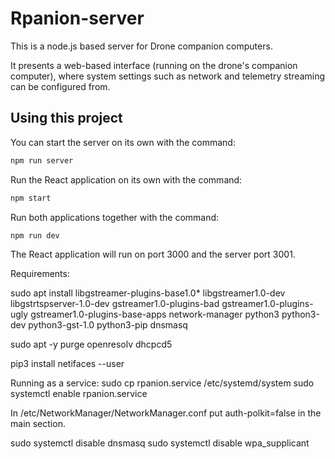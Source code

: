 # Rpanion-server

This is a node.js based server for Drone companion computers.

It presents a web-based interface (running on the drone's companion computer), where system settings such as network and telemetry streaming
can be configured from.

## Using this project

You can start the server on its own with the command:

```bash
npm run server
```

Run the React application on its own with the command:

```bash
npm start
```

Run both applications together with the command:

```bash
npm run dev
```

The React application will run on port 3000 and the server port 3001.

Requirements:

sudo apt install libgstreamer-plugins-base1.0* libgstreamer1.0-dev libgstrtspserver-1.0-dev gstreamer1.0-plugins-bad gstreamer1.0-plugins-ugly gstreamer1.0-plugins-base-apps network-manager python3 python3-dev python3-gst-1.0 python3-pip dnsmasq

sudo apt -y purge openresolv dhcpcd5

pip3 install netifaces --user

Running as a service:
sudo cp rpanion.service /etc/systemd/system
sudo systemctl enable rpanion.service

In /etc/NetworkManager/NetworkManager.conf put auth-polkit=false in the main section.

sudo systemctl disable dnsmasq
sudo systemctl disable wpa_supplicant

